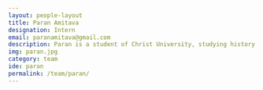 ```yaml
---
layout: people-layout
title: Paran Amitava
designation: Intern
email: paranamitava@gmail.com
description: Paran is a student of Christ University, studying history and Political Science. She has a keen interest in politics and anthropology. Currently, she's interested in understanding how to solve community water problems and rural development.
img: paran.jpg
category: team
ide: paran
permalink: /team/paran/
---
```

